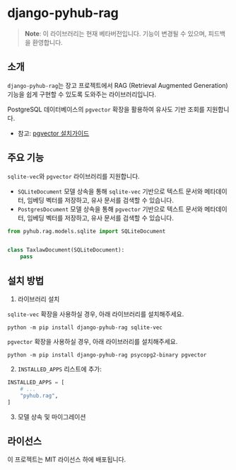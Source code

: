 # django-pyhub-rag

> **Note**: 이 라이브러리는 현재 베타버전입니다. 기능이 변경될 수 있으며, 피드백을 환영합니다.

## 소개

`django-pyhub-rag`는 장고 프로젝트에서 RAG (Retrieval Augmented Generation) 기능을 쉽게 구현할 수 있도록 도와주는 라이브러리입니다.

PostgreSQL 데이터베이스의 `pgvector` 확장을 활용하여 유사도 기반 조회를 지원합니다.

* 참고: [pgvector 설치가이드](https://ai.pyhub.kr/setup/vector-stores/pgvector/)

## 주요 기능

`sqlite-vec`와 `pgvector` 라이브러리를 지원합니다.

* `SQLiteDocument` 모델 상속을 통해 `sqlite-vec` 기반으로 텍스트 문서와 메타데이터, 임베딩 벡터를 저장하고, 유사 문서를 검색할 수 있습니다.
* `PostgresDocument` 모델 상속을 통해 `pgvector` 기반으로 텍스트 문서와 메타데이터, 임베딩 벡터를 저장하고, 유사 문서를 검색할 수 있습니다.

```python
from pyhub.rag.models.sqlite import SQLiteDocument


class TaxlawDocument(SQLiteDocument):
    pass
```

## 설치 방법

1. 라이브러리 설치

`sqlite-vec` 확장을 사용하실 경우, 아래 라이브러리를 설치해주세요.

```
python -m pip install django-pyhub-rag sqlite-vec
```

`pgvector` 확장을 사용하실 경우, 아래 라이브러리를 설치해주세요.

```
python -m pip install django-pyhub-rag psycopg2-binary pgvector
```

2. `INSTALLED_APPS` 리스트에 추가:

```python
INSTALLED_APPS = [
    # ...
    "pyhub.rag",
]
```

3. 모델 상속 및 마이그레이션

## 라이선스

이 프로젝트는 MIT 라이선스 하에 배포됩니다.

